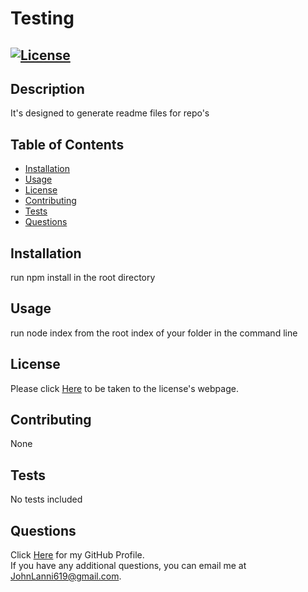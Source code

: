
  # Testing 
  
  ## [![License](https://img.shields.io/badge/License-BSD%203--Clause-blue.svg)](https://opensource.org/licenses/BSD-3-Clause)

  ## Description
  It's designed to generate readme files for repo's

  ## Table of Contents
  * [Installation](#installation)
  * [Usage](#usage)
  * [License](#license)
  * [Contributing](#contributing)
  * [Tests](#tests)
  * [Questions](#questions)

  ## Installation
  run npm install in the root directory

  ## Usage
  run node index from the root index of your folder in the command line

  ## License
  Please click [Here](https://opensource.org/licenses/BSD-3-Clause) to be taken to the license's webpage.

  ## Contributing
  None

  ## Tests
  No tests included

  ## Questions
  Click [Here](https://github.com/JohnLanni619) for my GitHub Profile. </br>
  If you have any additional questions, you can email me at JohnLanni619@gmail.com.

